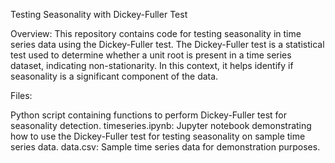 <h> Testing Seasonality with Dickey-Fuller Test

Overview:
This repository contains code for testing seasonality in time series data using the Dickey-Fuller test. The Dickey-Fuller test is a statistical test used to determine whether a unit root is present in a time series dataset, indicating non-stationarity. In this context, it helps identify if seasonality is a significant component of the data.

Files:

Python script containing functions to perform Dickey-Fuller test for seasonality detection.
timeseries.ipynb: Jupyter notebook demonstrating how to use the Dickey-Fuller test for testing seasonality on sample time series data.
data.csv: Sample time series data for demonstration purposes.
